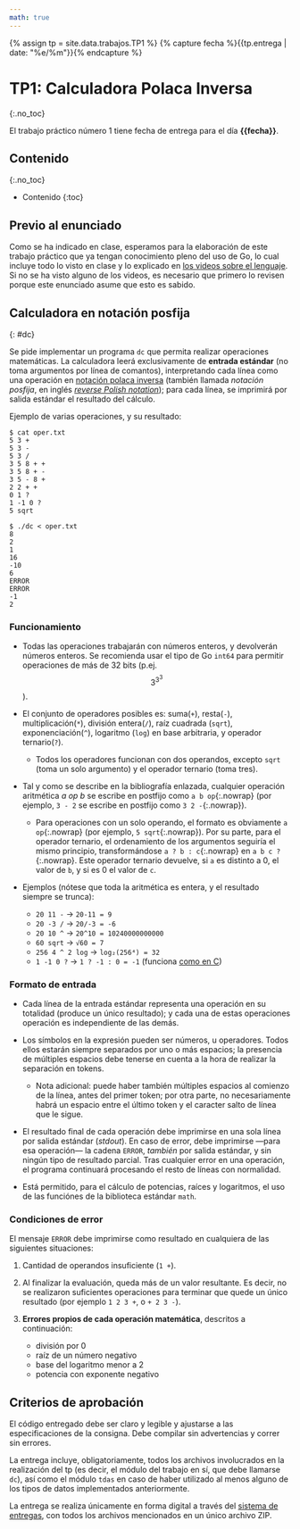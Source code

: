 ```yaml
---
math: true
---
```


{% assign tp = site.data.trabajos.TP1 %}
{% capture fecha %}{{tp.entrega | date: "%e/%m"}}{% endcapture %}

# TP1: Calculadora Polaca Inversa
{:.no_toc}

El trabajo práctico número 1 tiene fecha de entrega para el día **{{fecha}}**.


## Contenido
{:.no_toc}

* Contenido
{:toc}

## Previo al enunciado

Como se ha indicado en clase, esperamos para la elaboración de este trabajo práctico que ya tengan conocimiento pleno del uso de Go, lo cual incluye todo lo visto en clase y lo explicado en [los videos sobre el lenguaje](https://www.youtube.com/watch?v=Fnd86iPRDKg&list=PLLfC2vEod54L8O2mqE2C7cFiqmsj3rsGi). Si no se ha visto alguno de los videos, es necesario que primero lo revisen porque este enunciado asume que esto es sabido. 


## Calculadora en notación posfija
{: #dc}

Se pide implementar un programa `dc` que permita realizar operaciones matemáticas. La calculadora leerá exclusivamente de **entrada estándar** (no toma argumentos por línea de comantos), interpretando cada línea como una operación en [notación polaca inversa][rpn-es] (también llamada _notación posfija_, en inglés [_reverse Polish notation_][rpn-en]); para cada línea, se imprimirá por salida estándar el resultado del cálculo.

Ejemplo de varias operaciones, y su resultado:

```
$ cat oper.txt
5 3 +
5 3 -
5 3 /
3 5 8 + +
3 5 8 + -
3 5 - 8 +
2 2 + +
0 1 ?
1 -1 0 ?
5 sqrt

$ ./dc < oper.txt
8
2
1
16
-10
6
ERROR
ERROR
-1
2
```

[rpn-en]: https://en.wikipedia.org/wiki/Reverse_Polish_notation
[rpn-es]: https://es.wikipedia.org/wiki/Notaci%C3%B3n_polaca_inversa


### Funcionamiento

- Todas las operaciones trabajarán con números enteros, y devolverán números enteros. Se recomienda usar el tipo de Go `int64` para permitir operaciones de más de 32 bits (p.ej. $$3^{3^3}$$).


- El conjunto de operadores posibles es: suma(`+`), resta(`-`), multiplicación(`*`), división entera(`/`), raíz cuadrada (`sqrt`), exponenciación(`^`), logaritmo (`log`) en base arbitraria, y operador ternario(`?`).

  - <!-- https://github.com/gettalong/kramdown/issues/486 -->

    Todos los operadores funcionan con dos operandos, excepto `sqrt` (toma un solo argumento) y el operador ternario (toma tres).

- Tal y como se describe en la bibliografía enlazada, cualquier operación aritmética _a op b_ se escribe en postfijo como `a b op`{:.nowrap} (por ejemplo, `3 - 2` se escribe en postfijo como `3 2 -`{:.nowrap}).

  - <!-- gettalong/kramdown#486 -->

    Para operaciones con un solo operando, el formato es obviamente `a op`{:.nowrap} (por ejemplo, `5 sqrt`{:.nowrap}). Por su parte, para el operador ternario, el ordenamiento de los argumentos seguiría el mismo principio, transformándose `a ? b : c`{:.nowrap} en `a b c ?`{:.nowrap}. Este operador ternario devuelve, si `a` es distinto a 0, el valor de `b`, y si es 0 el valor de `c`.

- Ejemplos (nótese que toda la aritmética es entera, y el resultado siempre se trunca):

  - `20 11 -` → `20-11 = 9`
  - `20 -3 /` → `20/-3 = -6`
  - `20 10 ^` → `20^10 = 10240000000000`
  - `60 sqrt` → `√60 = 7`
  - `256 4 ^ 2 log` → `log₂(256⁴) = 32`
  - `1 -1 0 ?` → `1 ? -1 : 0 = -1` (funciona [como en C][ternref])

[ternref]: https://syntaxdb.com/ref/c/ternary


### Formato de entrada

- Cada línea de la entrada estándar representa una operación en su totalidad (produce un único resultado); y cada una de estas operaciones operación es independiente de las demás.

- Los símbolos en la expresión pueden ser números, u operadores. Todos ellos estarán siempre separados por uno o más espacios; la presencia de múltiples espacios debe tenerse en cuenta a la hora de realizar la separación en tokens.

  - <!-- gettalong/kramdown#486 -->
    Nota adicional: puede haber también múltiples espacios al comienzo de la línea, antes del primer token; por otra parte, no necesariamente habrá un espacio entre el último token y el caracter salto de línea que le sigue.

- El resultado final de cada operación debe imprimirse en una sola línea por salida estándar (_stdout_). En caso de error, debe imprimirse —para esa operación— la cadena `ERROR`, _también_ por salida estándar, y sin ningún tipo de resultado parcial. Tras cualquier error en una operación, el programa continuará procesando el resto de líneas con normalidad.

- Está permitido, para el cálculo de potencias, raíces y logaritmos, el uso de las funciónes de la biblioteca estándar `math`.


### Condiciones de error

El mensaje `ERROR` debe imprimirse como resultado en cualquiera de las siguientes situaciones:

1.  Cantidad de operandos insuficiente (`1 +`).

1.  Al finalizar la evaluación, queda más de un valor resultante. Es decir, no se realizaron suficientes operaciones para terminar que quede un único resultado (por ejemplo `1 2 3 +`, o `+ 2 3 -`).

1.  **Errores propios de cada operación matemática**, descritos a continuación:

    - división por 0
    - raíz de un número negativo
    - base del logaritmo menor a 2
    - potencia con exponente negativo


## Criterios de aprobación

El código entregado debe ser claro y legible y ajustarse a las especificaciones
de la consigna. Debe compilar sin advertencias y correr sin errores.

La entrega incluye, obligatoriamente, todos los archivos involucrados en la realización
del tp (es decir, el módulo del trabajo en sí, que debe llamarse `dc`), así como el
módulo `tdas` en caso de haber utilizado al menos alguno de los tipos de datos implementados 
anteriormente. 

La entrega se realiza únicamente en forma digital a través del [sistema de entregas]({{site.entregas}}), 
con todos los archivos mencionados en un único archivo ZIP.
